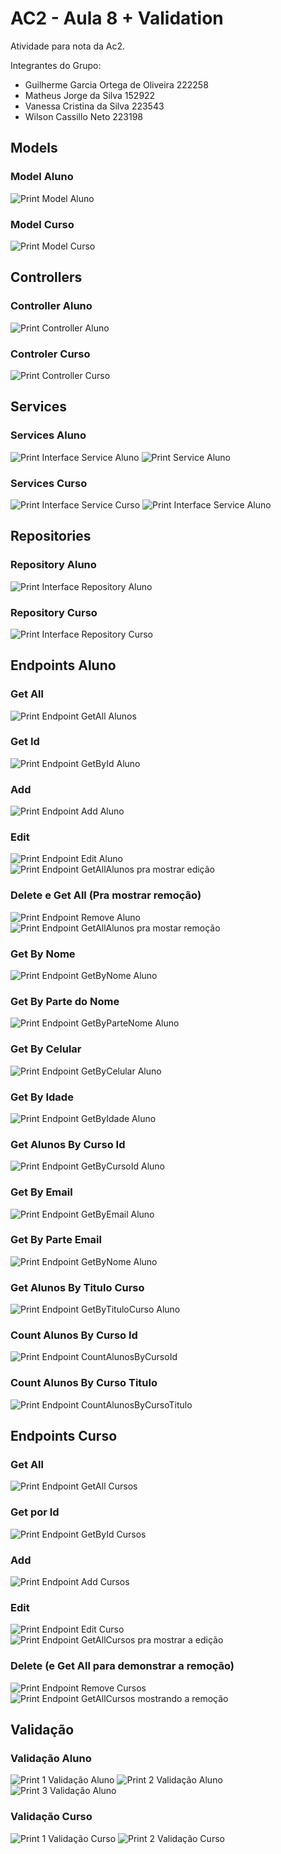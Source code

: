 # AC2 - Aula 8 + Validation
Atividade para nota da Ac2.

Integrantes do Grupo:
- Guilherme Garcia Ortega de Oliveira 222258
- Matheus Jorge da Silva 152922
- Vanessa Cristina da Silva 223543
- Wilson Cassillo Neto 223198

## Models

### Model Aluno
![Print Model Aluno](img/classeAluno.png)

### Model Curso
![Print Model Curso](img/classeCurso.png)

## Controllers

### Controller Aluno
![Print Controller Aluno](img/controllerAluno.png)

### Controler Curso
![Print Controller Curso](img/controllerCurso.png)

## Services

### Services Aluno
![Print Interface Service Aluno](img/serviceAluno1.png)
![Print Service Aluno](img/serviceAluno2.png)

### Services Curso
![Print Interface Service Curso](img/serviceCurso1.png)
![Print Interface Service Aluno](img/serviceCurso2.png)

## Repositories

### Repository Aluno
![Print Interface Repository Aluno](img/repositoryAluno.png)

### Repository Curso
![Print Interface Repository Curso](img/repositoryCurso.png)


## Endpoints Aluno

### Get All
![Print Endpoint GetAll Alunos](img/alunoAll.png)

### Get Id
![Print Endpoint GetById Aluno](img/alunoGet.png)

### Add
![Print Endpoint Add Aluno](img/alunoAdd.png)   

### Edit
![Print Endpoint Edit Aluno](img/alunoEdit1.png)
![Print Endpoint GetAllAlunos pra mostrar edição](img/alunoEdit2.png)

### Delete e Get All (Pra mostrar remoção)
![Print Endpoint Remove Aluno](img/alunoDelete1.png)
![Print Endpoint GetAllAlunos pra mostar remoção](img/alunoDelete2.png)

### Get By Nome
![Print Endpoint GetByNome Aluno](img/alunoGetNome.png)

### Get By Parte do Nome
![Print Endpoint GetByParteNome Aluno](img/alunoGetParteNome.png)

### Get By Celular
![Print Endpoint GetByCelular Aluno](img/alunoGetCel.png)

### Get By Idade 
![Print Endpoint GetByIdade Aluno](img/alunoGetIdade.png)

### Get Alunos By Curso Id
![Print Endpoint GetByCursoId Aluno](img/alunosGetCursoId.png)

### Get By Email
![Print Endpoint GetByEmail Aluno](img/alunoByEmail.png)

### Get By Parte Email
![Print Endpoint GetByNome Aluno](img/alunosByPartEmail.png)

### Get Alunos By Titulo Curso
![Print Endpoint GetByTituloCurso Aluno](img/alunosByTituloCur.png)

### Count Alunos By Curso Id
![Print Endpoint CountAlunosByCursoId](img/countById.png)

### Count Alunos By Curso Titulo
![Print Endpoint CountAlunosByCursoTitulo](img/countByTit.png)

## Endpoints Curso

### Get All
![Print Endpoint GetAll Cursos](img/cursoAll.png)

### Get por Id
![Print Endpoint GetById Cursos](img/cursoGet.png)

### Add
![Print Endpoint Add Cursos](img/cursoAdd.png)

### Edit
![Print Endpoint Edit Curso](img/cursoEdit1.png)
![Print Endpoint GetAllCursos pra mostrar a edição](img/cursoEdit2.png)

### Delete (e Get All para demonstrar a remoção)
![Print Endpoint Remove Cursos](img/cursoDelete.png)
![Print Endpoint GetAllCursos mostrando a remoção](img/cursoDelete2.png)


## Validação

### Validação Aluno
![Print 1 Validação Aluno](img/validacaoAluno1.png)
![Print 2 Validação Aluno](img/validacaoAluno2.png)
![Print 3 Validação Aluno](img/validacaoAluno3.png)

### Validação Curso
![Print 1 Validação Curso](img/validacaoCurso1.png)
![Print 2 Validação Curso](img/validacaoCurso2.png)